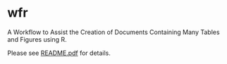 # wfr
A Workflow to Assist the Creation of Documents Containing Many Tables and Figures using R.

Please see [README.pdf](https://github.com/blueskypie/wfr/blob/master/README.pdf) for details.
